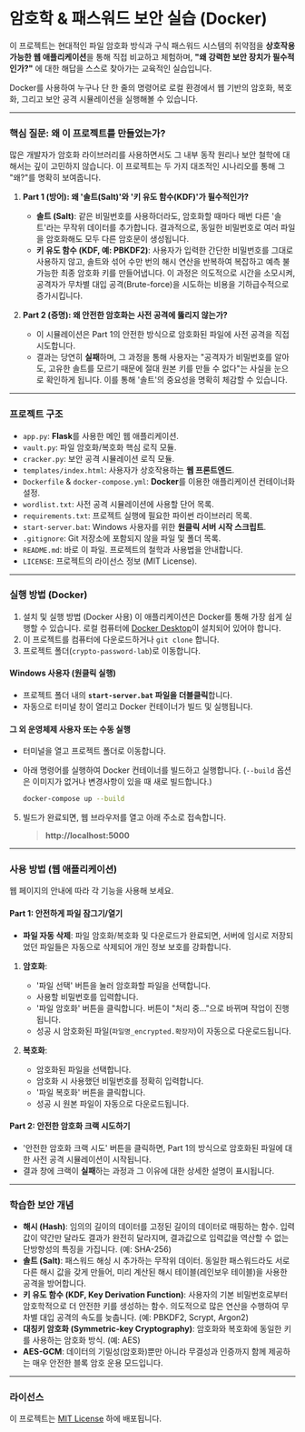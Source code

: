 # 암호학 & 패스워드 보안 실습 (Docker)

이 프로젝트는 현대적인 파일 암호화 방식과 구식 패스워드 시스템의 취약점을 **상호작용 가능한 웹 애플리케이션**을 통해 직접 비교하고 체험하며, **"왜 강력한 보안 장치가 필수적인가?"** 에 대한 해답을 스스로 찾아가는 교육적인 실습입니다.

Docker를 사용하여 누구나 단 한 줄의 명령어로 로컬 환경에서 웹 기반의 암호화, 복호화, 그리고 보안 공격 시뮬레이션을 실행해볼 수 있습니다.

---

### 핵심 질문: 왜 이 프로젝트를 만들었는가?

많은 개발자가 암호화 라이브러리를 사용하면서도 그 내부 동작 원리나 보안 철학에 대해서는 깊이 고민하지 않습니다. 이 프로젝트는 두 가지 대조적인 시나리오를 통해 그 "왜?"를 명확히 보여줍니다.

1.  **Part 1 (방어): 왜 '솔트(Salt)'와 '키 유도 함수(KDF)'가 필수적인가?**
    *   **솔트 (Salt)**: 같은 비밀번호를 사용하더라도, 암호화할 때마다 매번 다른 '솔트'라는 무작위 데이터를 추가합니다. 결과적으로, 동일한 비밀번호로 여러 파일을 암호화해도 모두 다른 암호문이 생성됩니다.
    *   **키 유도 함수 (KDF, 예: PBKDF2)**: 사용자가 입력한 간단한 비밀번호를 그대로 사용하지 않고, 솔트와 섞어 수만 번의 해시 연산을 반복하여 복잡하고 예측 불가능한 최종 암호화 키를 만들어냅니다. 이 과정은 의도적으로 시간을 소모시켜, 공격자가 무차별 대입 공격(Brute-force)을 시도하는 비용을 기하급수적으로 증가시킵니다.

2.  **Part 2 (증명): 왜 안전한 암호화는 사전 공격에 뚫리지 않는가?**
    *   이 시뮬레이션은 Part 1의 안전한 방식으로 암호화된 파일에 사전 공격을 직접 시도합니다.
    *   결과는 당연히 **실패**하며, 그 과정을 통해 사용자는 "공격자가 비밀번호를 알아도, 고유한 솔트를 모르기 때문에 절대 원본 키를 만들 수 없다"는 사실을 눈으로 확인하게 됩니다. 이를 통해 '솔트'의 중요성을 명확히 체감할 수 있습니다.

---

### 프로젝트 구조

*   `app.py`: **Flask**를 사용한 메인 웹 애플리케이션.
*   `vault.py`: 파일 암호화/복호화 핵심 로직 모듈.
*   `cracker.py`: 보안 공격 시뮬레이션 로직 모듈.
*   `templates/index.html`: 사용자가 상호작용하는 **웹 프론트엔드**.
*   `Dockerfile` & `docker-compose.yml`: **Docker**를 이용한 애플리케이션 컨테이너화 설정.
*   `wordlist.txt`: 사전 공격 시뮬레이션에 사용할 단어 목록.
*   `requirements.txt`: 프로젝트 실행에 필요한 파이썬 라이브러리 목록.
*   `start-server.bat`: Windows 사용자를 위한 **원클릭 서버 시작 스크립트**.
*   `.gitignore`: Git 저장소에 포함되지 않을 파일 및 폴더 목록.
*   `README.md`: 바로 이 파일. 프로젝트의 철학과 사용법을 안내합니다.
*   `LICENSE`: 프로젝트의 라이선스 정보 (MIT License).

---

### 실행 방법 (Docker)

1.  설치 및 실행 방법 (Docker 사용)
이 애플리케이션은 Docker를 통해 가장 쉽게 실행할 수 있습니다. 로컬 컴퓨터에 [Docker Desktop](https://www.docker.com/products/docker-desktop/)이 설치되어 있어야 합니다.
2.  이 프로젝트를 컴퓨터에 다운로드하거나 `git clone` 합니다.
3.  프로젝트 폴더(`crypto-password-lab`)로 이동합니다.

#### Windows 사용자 (원클릭 실행)

*   프로젝트 폴더 내의 **`start-server.bat` 파일을 더블클릭**합니다.
*   자동으로 터미널 창이 열리고 Docker 컨테이너가 빌드 및 실행됩니다.

#### 그 외 운영체제 사용자 또는 수동 실행

*   터미널을 열고 프로젝트 폴더로 이동합니다.
*   아래 명령어를 실행하여 Docker 컨테이너를 빌드하고 실행합니다. (`--build` 옵션은 이미지가 없거나 변경사항이 있을 때 새로 빌드합니다.)

    ```bash
    docker-compose up --build
    ```

5.  빌드가 완료되면, 웹 브라우저를 열고 아래 주소로 접속합니다.

    > **http://localhost:5000**

---

### 사용 방법 (웹 애플리케이션)

웹 페이지의 안내에 따라 각 기능을 사용해 보세요.

#### Part 1: 안전하게 파일 잠그기/열기

*   **파일 자동 삭제**: 파일 암호화/복호화 및 다운로드가 완료되면, 서버에 임시로 저장되었던 파일들은 자동으로 삭제되어 개인 정보 보호를 강화합니다.

1.  **암호화**:
    *   '파일 선택' 버튼을 눌러 암호화할 파일을 선택합니다.
    *   사용할 비밀번호를 입력합니다.
    *   '파일 암호화' 버튼을 클릭합니다. 버튼이 "처리 중..."으로 바뀌며 작업이 진행됩니다.
    *   성공 시 암호화된 파일(`파일명_encrypted.확장자`)이 자동으로 다운로드됩니다.

2.  **복호화**:
    *   암호화된 파일을 선택합니다.
    *   암호화 시 사용했던 비밀번호를 정확히 입력합니다.
    *   '파일 복호화' 버튼을 클릭합니다.
    *   성공 시 원본 파일이 자동으로 다운로드됩니다.

#### Part 2: 안전한 암호화 크랙 시도하기

*   '안전한 암호화 크랙 시도' 버튼을 클릭하면, Part 1의 방식으로 암호화된 파일에 대한 사전 공격 시뮬레이션이 시작됩니다.
*   결과 창에 크랙이 **실패**하는 과정과 그 이유에 대한 상세한 설명이 표시됩니다.

---

### 학습한 보안 개념

*   **해시 (Hash)**: 임의의 길이의 데이터를 고정된 길이의 데이터로 매핑하는 함수. 입력값이 약간만 달라도 결과가 완전히 달라지며, 결과값으로 입력값을 역산할 수 없는 단방향성의 특징을 가집니다. (예: SHA-256)
*   **솔트 (Salt)**: 패스워드 해싱 시 추가하는 무작위 데이터. 동일한 패스워드라도 서로 다른 해시 값을 갖게 만들어, 미리 계산된 해시 테이블(레인보우 테이블)을 사용한 공격을 방어합니다.
*   **키 유도 함수 (KDF, Key Derivation Function)**: 사용자의 기본 비밀번호로부터 암호학적으로 더 안전한 키를 생성하는 함수. 의도적으로 많은 연산을 수행하여 무차별 대입 공격의 속도를 늦춥니다. (예: PBKDF2, Scrypt, Argon2)
*   **대칭키 암호화 (Symmetric-key Cryptography)**: 암호화와 복호화에 동일한 키를 사용하는 암호화 방식. (예: AES)
*   **AES-GCM**: 데이터의 기밀성(암호화)뿐만 아니라 무결성과 인증까지 함께 제공하는 매우 안전한 블록 암호 운용 모드입니다.

---

### 라이선스

이 프로젝트는 [MIT License](LICENSE) 하에 배포됩니다.
